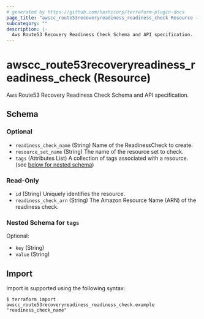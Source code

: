 ```yaml
---
# generated by https://github.com/hashicorp/terraform-plugin-docs
page_title: "awscc_route53recoveryreadiness_readiness_check Resource - terraform-provider-awscc"
subcategory: ""
description: |-
  Aws Route53 Recovery Readiness Check Schema and API specification.
---
```


# awscc_route53recoveryreadiness_readiness_check (Resource)

Aws Route53 Recovery Readiness Check Schema and API specification.



<!-- schema generated by tfplugindocs -->
## Schema

### Optional

- `readiness_check_name` (String) Name of the ReadinessCheck to create.
- `resource_set_name` (String) The name of the resource set to check.
- `tags` (Attributes List) A collection of tags associated with a resource. (see [below for nested schema](#nestedatt--tags))

### Read-Only

- `id` (String) Uniquely identifies the resource.
- `readiness_check_arn` (String) The Amazon Resource Name (ARN) of the readiness check.

<a id="nestedatt--tags"></a>
### Nested Schema for `tags`

Optional:

- `key` (String)
- `value` (String)

## Import

Import is supported using the following syntax:

```shell
$ terraform import awscc_route53recoveryreadiness_readiness_check.example "readiness_check_name"
```
